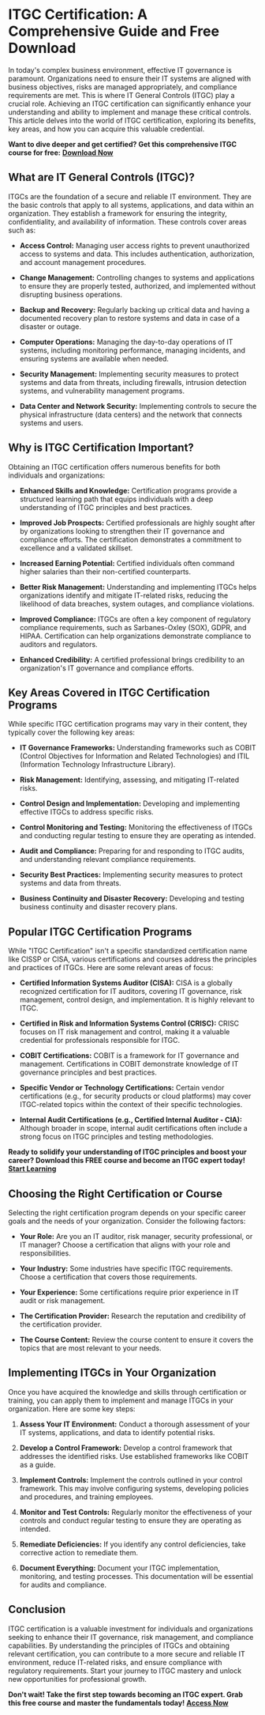 # ITGC Certification: A Comprehensive Guide and Free Download

In today's complex business environment, effective IT governance is paramount. Organizations need to ensure their IT systems are aligned with business objectives, risks are managed appropriately, and compliance requirements are met. This is where IT General Controls (ITGC) play a crucial role. Achieving an ITGC certification can significantly enhance your understanding and ability to implement and manage these critical controls. This article delves into the world of ITGC certification, exploring its benefits, key areas, and how you can acquire this valuable credential.

**Want to dive deeper and get certified? Get this comprehensive ITGC course for free:** [**Download Now**](https://udemywork.com/itgc-certification)

## What are IT General Controls (ITGC)?

ITGCs are the foundation of a secure and reliable IT environment. They are the basic controls that apply to all systems, applications, and data within an organization. They establish a framework for ensuring the integrity, confidentiality, and availability of information.  These controls cover areas such as:

*   **Access Control:** Managing user access rights to prevent unauthorized access to systems and data. This includes authentication, authorization, and account management procedures.

*   **Change Management:** Controlling changes to systems and applications to ensure they are properly tested, authorized, and implemented without disrupting business operations.

*   **Backup and Recovery:** Regularly backing up critical data and having a documented recovery plan to restore systems and data in case of a disaster or outage.

*   **Computer Operations:** Managing the day-to-day operations of IT systems, including monitoring performance, managing incidents, and ensuring systems are available when needed.

*   **Security Management:** Implementing security measures to protect systems and data from threats, including firewalls, intrusion detection systems, and vulnerability management programs.

*   **Data Center and Network Security:** Implementing controls to secure the physical infrastructure (data centers) and the network that connects systems and users.

## Why is ITGC Certification Important?

Obtaining an ITGC certification offers numerous benefits for both individuals and organizations:

*   **Enhanced Skills and Knowledge:** Certification programs provide a structured learning path that equips individuals with a deep understanding of ITGC principles and best practices.

*   **Improved Job Prospects:** Certified professionals are highly sought after by organizations looking to strengthen their IT governance and compliance efforts.  The certification demonstrates a commitment to excellence and a validated skillset.

*   **Increased Earning Potential:**  Certified individuals often command higher salaries than their non-certified counterparts.

*   **Better Risk Management:** Understanding and implementing ITGCs helps organizations identify and mitigate IT-related risks, reducing the likelihood of data breaches, system outages, and compliance violations.

*   **Improved Compliance:** ITGCs are often a key component of regulatory compliance requirements, such as Sarbanes-Oxley (SOX), GDPR, and HIPAA. Certification can help organizations demonstrate compliance to auditors and regulators.

*   **Enhanced Credibility:** A certified professional brings credibility to an organization's IT governance and compliance efforts.

## Key Areas Covered in ITGC Certification Programs

While specific ITGC certification programs may vary in their content, they typically cover the following key areas:

*   **IT Governance Frameworks:** Understanding frameworks such as COBIT (Control Objectives for Information and Related Technologies) and ITIL (Information Technology Infrastructure Library).

*   **Risk Management:** Identifying, assessing, and mitigating IT-related risks.

*   **Control Design and Implementation:** Developing and implementing effective ITGCs to address specific risks.

*   **Control Monitoring and Testing:** Monitoring the effectiveness of ITGCs and conducting regular testing to ensure they are operating as intended.

*   **Audit and Compliance:** Preparing for and responding to ITGC audits, and understanding relevant compliance requirements.

*   **Security Best Practices:** Implementing security measures to protect systems and data from threats.

*   **Business Continuity and Disaster Recovery:** Developing and testing business continuity and disaster recovery plans.

## Popular ITGC Certification Programs

While "ITGC Certification" isn't a specific standardized certification name like CISSP or CISA, various certifications and courses address the principles and practices of ITGCs. Here are some relevant areas of focus:

*   **Certified Information Systems Auditor (CISA):** CISA is a globally recognized certification for IT auditors, covering IT governance, risk management, control design, and implementation. It is highly relevant to ITGC.

*   **Certified in Risk and Information Systems Control (CRISC):** CRISC focuses on IT risk management and control, making it a valuable credential for professionals responsible for ITGC.

*   **COBIT Certifications:** COBIT is a framework for IT governance and management. Certifications in COBIT demonstrate knowledge of IT governance principles and best practices.

*   **Specific Vendor or Technology Certifications:** Certain vendor certifications (e.g., for security products or cloud platforms) may cover ITGC-related topics within the context of their specific technologies.

*   **Internal Audit Certifications (e.g., Certified Internal Auditor - CIA):** Although broader in scope, internal audit certifications often include a strong focus on ITGC principles and testing methodologies.

**Ready to solidify your understanding of ITGC principles and boost your career? Download this FREE course and become an ITGC expert today!** [**Start Learning**](https://udemywork.com/itgc-certification)

## Choosing the Right Certification or Course

Selecting the right certification program depends on your specific career goals and the needs of your organization. Consider the following factors:

*   **Your Role:** Are you an IT auditor, risk manager, security professional, or IT manager? Choose a certification that aligns with your role and responsibilities.

*   **Your Industry:** Some industries have specific ITGC requirements. Choose a certification that covers those requirements.

*   **Your Experience:** Some certifications require prior experience in IT audit or risk management.

*   **The Certification Provider:** Research the reputation and credibility of the certification provider.

*   **The Course Content:** Review the course content to ensure it covers the topics that are most relevant to your needs.

## Implementing ITGCs in Your Organization

Once you have acquired the knowledge and skills through certification or training, you can apply them to implement and manage ITGCs in your organization. Here are some key steps:

1.  **Assess Your IT Environment:** Conduct a thorough assessment of your IT systems, applications, and data to identify potential risks.

2.  **Develop a Control Framework:** Develop a control framework that addresses the identified risks. Use established frameworks like COBIT as a guide.

3.  **Implement Controls:** Implement the controls outlined in your control framework. This may involve configuring systems, developing policies and procedures, and training employees.

4.  **Monitor and Test Controls:** Regularly monitor the effectiveness of your controls and conduct regular testing to ensure they are operating as intended.

5.  **Remediate Deficiencies:** If you identify any control deficiencies, take corrective action to remediate them.

6.  **Document Everything:** Document your ITGC implementation, monitoring, and testing processes. This documentation will be essential for audits and compliance.

## Conclusion

ITGC certification is a valuable investment for individuals and organizations seeking to enhance their IT governance, risk management, and compliance capabilities. By understanding the principles of ITGCs and obtaining relevant certification, you can contribute to a more secure and reliable IT environment, reduce IT-related risks, and ensure compliance with regulatory requirements.  Start your journey to ITGC mastery and unlock new opportunities for professional growth.

**Don't wait! Take the first step towards becoming an ITGC expert. Grab this free course and master the fundamentals today!** [**Access Now**](https://udemywork.com/itgc-certification)
